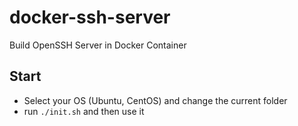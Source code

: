 # docker-ssh-server
 
Build OpenSSH Server in Docker Container

## Start
- Select your OS (Ubuntu, CentOS) and change the current folder
- run `./init.sh` and then use it